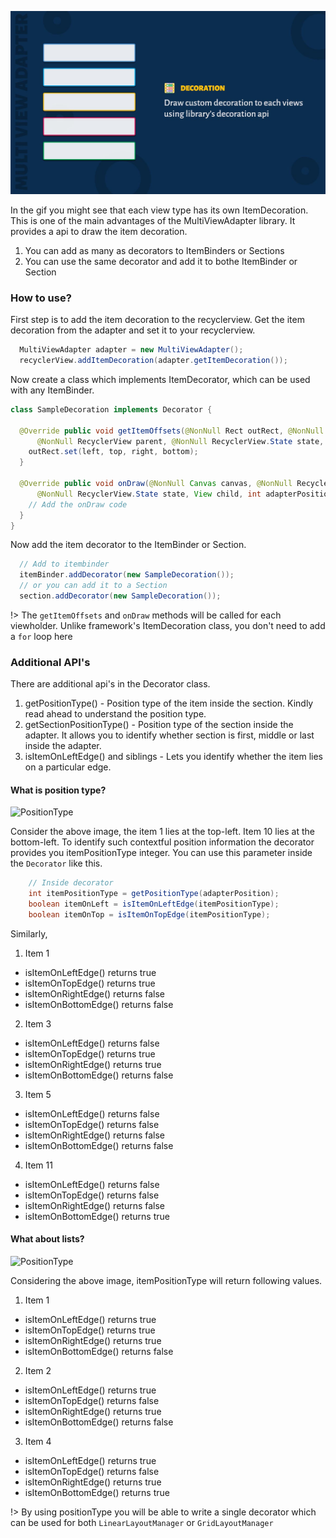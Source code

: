 ![Decoration](image/decoration-cover.jpg)

In the gif you might see that each view type has its own ItemDecoration. This is one of the main advantages of the MultiViewAdapter library. It provides a api to draw the item decoration.

1. You can add as many as decorators to ItemBinders or Sections
2. You can use the same decorator and add it to bothe ItemBinder or Section

### How to use?

First step is to add the item decoration to the recyclerview. Get the item decoration from the adapter and set it to your recyclerview.

```java
  MultiViewAdapter adapter = new MultiViewAdapter();
  recyclerView.addItemDecoration(adapter.getItemDecoration());
```

Now create a class which implements ItemDecorator, which can be used with any ItemBinder.

```java
class SampleDecoration implements Decorator {

  @Override public void getItemOffsets(@NonNull Rect outRect, @NonNull View view,
      @NonNull RecyclerView parent, @NonNull RecyclerView.State state, int adapterPosition) {
    outRect.set(left, top, right, bottom);
  }

  @Override public void onDraw(@NonNull Canvas canvas, @NonNull RecyclerView parent,
      @NonNull RecyclerView.State state, View child, int adapterPosition) {
    // Add the onDraw code
  }
}
```

Now add the item decorator to the ItemBinder or Section.

```java
  // Add to itembinder
  itemBinder.addDecorator(new SampleDecoration());
  // or you can add it to a Section
  section.addDecorator(new SampleDecoration());
```

!> The ``getItemOffsets`` and ``onDraw`` methods will be called for each viewholder. Unlike framework's ItemDecoration class, you don't need to add a ``for`` loop here

### Additional API's

There are additional api's in the Decorator class.

1. getPositionType() - Position type of the item inside the section. Kindly read ahead to understand the position type.
2. getSectionPositionType() - Position type of the section inside the adapter. It allows you to identify whether section is first, middle or last inside the adapter.
3. isItemOnLeftEdge() and siblings - Lets you identify whether the item lies on a particular edge.

#### What is position type?

![PositionType](/image/decoration-positiontype.jpg)

Consider the above image, the item 1 lies at the top-left. Item 10 lies at the bottom-left. To identify such contextful position information the decorator provides you itemPositionType integer. You can use this parameter inside the ```Decorator``` like this.

```java
    // Inside decorator
    int itemPositionType = getPositionType(adapterPosition);
    boolean itemOnLeft = isItemOnLeftEdge(itemPositionType);
    boolean itemOnTop = isItemOnTopEdge(itemPositionType);
```
Similarly, 

1. Item 1 
 * isItemOnLeftEdge() returns true
 * isItemOnTopEdge() returns true
 * isItemOnRightEdge() returns false
 * isItemOnBottomEdge() returns false

2. Item 3
 * isItemOnLeftEdge() returns false
 * isItemOnTopEdge() returns true
 * isItemOnRightEdge() returns true
 * isItemOnBottomEdge() returns false

3. Item 5
 * isItemOnLeftEdge() returns false
 * isItemOnTopEdge() returns false
 * isItemOnRightEdge() returns false
 * isItemOnBottomEdge() returns false

4. Item 11
 * isItemOnLeftEdge() returns false
 * isItemOnTopEdge() returns false
 * isItemOnRightEdge() returns false
 * isItemOnBottomEdge() returns true

#### What about lists?

![PositionType](/image/decoration-positiontype-list.jpg)

Considering the above image, itemPositionType will return following values.


1. Item 1 
 * isItemOnLeftEdge() returns true
 * isItemOnTopEdge() returns true
 * isItemOnRightEdge() returns true
 * isItemOnBottomEdge() returns false

2. Item 2
 * isItemOnLeftEdge() returns true
 * isItemOnTopEdge() returns false
 * isItemOnRightEdge() returns true
 * isItemOnBottomEdge() returns false

3. Item 4
 * isItemOnLeftEdge() returns true
 * isItemOnTopEdge() returns false
 * isItemOnRightEdge() returns true
 * isItemOnBottomEdge() returns true

!> By using positionType you will be able to write a single decorator which can be used for both ``LinearLayoutManager`` or ``GridLayoutManager``